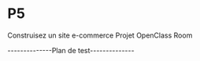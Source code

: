 # P5
Construisez un site e-commerce
Projet OpenClass Room 

--------------Plan de test--------------

